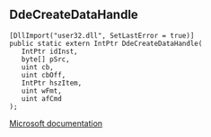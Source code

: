 ## DdeCreateDataHandle

```
[DllImport("user32.dll", SetLastError = true)]
public static extern IntPtr DdeCreateDataHandle(
   IntPtr idInst,
   byte[] pSrc,
   uint cb,
   uint cbOff,
   IntPtr hszItem,
   uint wFmt,
   uint afCmd
);
```

[Microsoft documentation](https://docs.microsoft.com/en-us/windows/win32/api/winuser/nf-winuser-ddecreatedatahandle)
